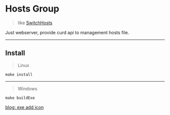# Hosts Group
> like [SwitchHosts](https://oldj.github.io/SwitchHosts/)

Just webserver, provide curd api to management hosts file.

*******************
## Install
> Linux

`make install`

*******************

> Windows

`make buildExe`

[blog: exe add icon](https://blog.csdn.net/u014633966/article/details/82984037)
